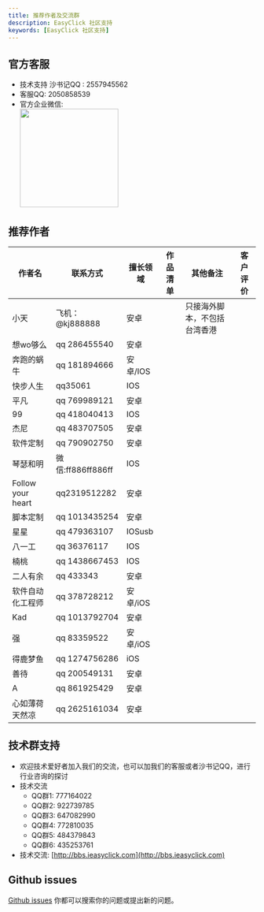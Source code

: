```yaml
---
title: 推荐作者及交流群 
description: EasyClick 社区支持 
keywords: [EasyClick 社区支持]
---
```


## 官方客服
- 技术支持 沙书记QQ : 2557945562
- 客服QQ: 2050858539
- 官方企业微信:<br/>
  <img src="/img/qywx.png" width="200px"/>


## 推荐作者

| 作者名 | 联系方式 | 擅长领域 | 作品清单  | 其他备注 | 客户评价 |
| ----| ---- | ---- | ------| ------| ------|
| 小天 | 飞机：@kj888888 | 安卓 |  | 只接海外脚本，不包括台湾香港 |  |
| 想wo够么 | qq 286455540 | 安卓 |   |  |  |
| 奔跑的蜗牛 | qq 181894666 | 安卓/IOS |   |  |  |
| 快步人生 | qq35061 | IOS |   |  |  |
| 平凡 | qq 769989121 | 安卓 |  |  |  |
| 99 | qq 418040413 | IOS |  |  |  |
| 杰尼 | qq 483707505 | 安卓 |  |  |  |
| 软件定制 | qq 790902750 | 安卓 | 	  |  |  |
| 琴瑟和明 | 微信:ff886ff886ff | IOS | 	  |  |  |
| Follow your heart | qq2319512282 | 安卓 | 	|  |  |
| 脚本定制 | qq 1013435254 | 安卓 | 	  |  |  |
| 星星 | qq 479363107 | IOSusb | 		 |  |  |
| 八一工 | qq 36376117 | IOS  | 		 |  |  |
| 楠桃 | qq 1438667453 | IOS | 		 |  |  |
| 二人有余 | qq 433343 | 安卓 | 		 |  |  |
| 软件自动化工程师 | qq 378728212 | 安卓/iOS | 		 |  |  |
| Kad | qq 1013792704 | 安卓 | 		 |  |  |
| 强 | qq 83359522 | 安卓/iOS | 		 |  |  |
| 得鹿梦鱼 | qq 1274756286 | iOS | 		 |  |  |
| 善待 | qq 200549131 | 安卓 | 		 |  |  |
| A | qq 861925429 | 安卓 | 		 |  |  |
| 心如薄荷天然凉 | qq 2625161034 | 安卓 | 		 |  |  |


## 技术群支持

- 欢迎技术爱好者加入我们的交流，也可以加我们的客服或者沙书记QQ，进行行业咨询的探讨
- 技术交流
    - QQ群1: 777164022
    - QQ群2: 922739785
    - QQ群3: 647082990
    - QQ群4: 772810035
    - QQ群5: 484379843
    - QQ群6: 435253761
- 技术交流:
  [http://bbs.ieasyclick.com](http://bbs.ieasyclick.com)

## Github issues

[Github issues](https://github.com/easy-click/easyclick-libs) 你都可以搜索你的问题或提出新的问题。



